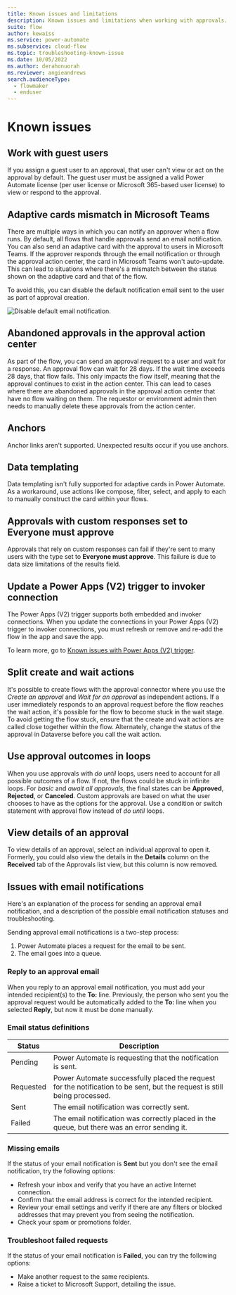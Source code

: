 ```yaml
---
title: Known issues and limitations
description: Known issues and limitations when working with approvals.
suite: flow
author: kewaiss 
ms.service: power-automate
ms.subservice: cloud-flow
ms.topic: troubleshooting-known-issue
ms.date: 10/05/2022
ms.author: derahonuorah
ms.reviewer: angieandrews
search.audienceType: 
  - flowmaker
  - enduser
---
```


# Known issues

## Work with guest users

If you assign a guest user to an approval, that user can't view or act on the approval by default. The guest user must be assigned a valid Power Automate license (per user license or Microsoft 365-based user license) to view or respond to the approval.
  
## Adaptive cards mismatch in Microsoft Teams

There are multiple ways in which you can notify an approver when a flow runs. By default, all flows that handle approvals send an email notification. You can also send an adaptive card with the approval to users in Microsoft Teams. If the approver responds through the email notification or through the approval action center, the card in Microsoft Teams won't auto-update. This can lead to situations where there's a mismatch between the status shown on the adaptive card and that of the flow.

To avoid this, you can disable the default notification email sent to the user as part of approval creation.

![Disable default email notification.](./media/create-approval-response-options/disable-default-notification.png)

## Abandoned approvals in the approval action center

As part of the flow, you can send an approval request to a user and wait for a response. An approval flow can wait for 28 days. If the wait time exceeds 28 days, that flow fails. This only impacts the flow itself, meaning that the approval continues to exist in the action center. This can lead to cases where there are abandoned approvals in the approval action center that have no flow waiting on them. The requestor or environment admin then needs to manually delete these approvals from the action center.

## Anchors

Anchor links aren't supported. Unexpected results occur if you use anchors.

## Data templating

Data templating isn't fully supported for adaptive cards in Power Automate. As a workaround, use actions like compose, filter, select, and apply to each to manually construct the card within your flows.

## Approvals with custom responses set to Everyone must approve

Approvals that rely on custom responses can fail if they're sent to many users with the type set to **Everyone must approve**. This failure is due to data size limitations of the results field.

## Update a Power Apps (V2) trigger to invoker connection

The Power Apps (V2) trigger supports both embedded and invoker connections. When you update the connections in your Power Apps (V2) trigger to invoker connections, you must refresh or remove and re-add the flow in the app and save the app.

To learn more, go to [Known issues with Power Apps (V2) trigger](/troubleshoot/power-platform/power-automate/known-issues-power-apps-v2-trigger).

## Split create and wait actions

It's possible to create flows with the approval connector where you use the *Create an approval* and *Wait for an approval* as independent actions. If a user immediately responds to an approval request before the flow reaches the wait action, it's possible for the flow to become stuck in the wait stage. To avoid getting the flow stuck, ensure that the create and wait actions are called close together within the flow. Alternately, change the status of the approval in Dataverse before you call the wait action.

## Use approval outcomes in loops

When you use approvals with *do until* loops, users need to account for all possible outcomes of a flow. If not, the flows could be stuck in infinite loops. For *basic* and *await all approvals*, the final states can be **Approved**, **Rejected**, or **Canceled**. Custom approvals are based on what the user chooses to have as the options for the approval. Use a condition or switch statement with approval flow instead of *do until* loops.

## View details of an approval

To view details of an approval, select an individual approval to open it. Formerly, you could also view the details in the **Details** column on the **Received** tab of the Approvals list view, but this column is now removed.


## Issues with email notifications

Here's an explanation of the process for sending an approval email notification, and a description of the possible email notification statuses and troubleshooting.

Sending approval email notifications is a two-step process:

1. Power Automate places a request for the email to be sent.
1. The email goes into a queue.

### Reply to an approval email

When you reply to an approval email notification, you must add your intended recipient(s) to the **To:** line. Previously, the person who sent you the approval request would be automatically added to the **To:** line when you selected **Reply**, but now it must be done manually.

### Email status definitions

Status|Description
------|------------
Pending|Power Automate is requesting that the notification is sent.
Requested| Power Automate successfully placed the request for the notification to be sent, but the request is still being processed.
Sent| The email notification was correctly sent.
Failed| The email notification was correctly placed in the queue, but there was an error sending it.

### Missing emails

If the status of your email notification is **Sent** but you don't see the email notification, try the following options:

- Refresh your inbox and verify that you have an active Internet connection.
- Confirm that the email address is correct for the intended recipient.
- Review your email settings and verify if there are any filters or blocked addresses that may prevent you from seeing the notification.
- Check your spam or promotions folder.

### Troubleshoot failed requests

If the status of your email notification is **Failed**, you can try the following options:

- Make another request to the same recipients.
- Raise a ticket to Microsoft Support, detailing the issue.
